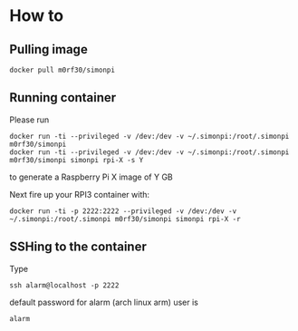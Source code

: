 # How to

## Pulling image
```
docker pull m0rf30/simonpi
```

## Running container

Please run
```
docker run -ti --privileged -v /dev:/dev -v ~/.simonpi:/root/.simonpi m0rf30/simonpi
docker run -ti --privileged -v /dev:/dev -v ~/.simonpi:/root/.simonpi m0rf30/simonpi simonpi rpi-X -s Y
```
to generate a Raspberry Pi X image of Y GB

Next fire up your RPI3 container with:
```
docker run -ti -p 2222:2222 --privileged -v /dev:/dev -v ~/.simonpi:/root/.simonpi m0rf30/simonpi simonpi rpi-X -r
```

## SSHing to the container

Type
```
ssh alarm@localhost -p 2222
```
default password for alarm (arch linux arm) user is
```
alarm
```
